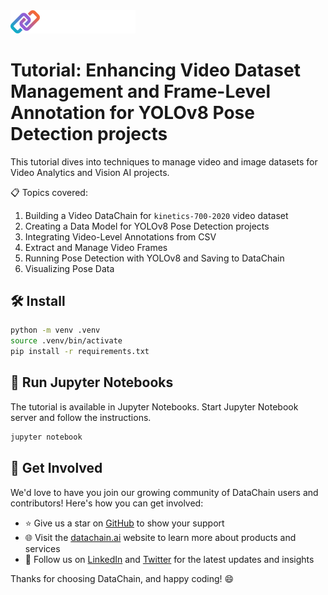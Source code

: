 <img src="https://raw.githubusercontent.com/iterative/datachain/main/docs/assets/datachain-sys-theme.svg" alt="Dataset" style="width: 200px;"/>

# Tutorial: Enhancing Video Dataset Management and Frame-Level Annotation for YOLOv8 Pose Detection projects

This tutorial dives into techniques to manage video and image datasets for Video Analytics and Vision AI projects. 

📋 Topics covered:
1. Building a Video DataChain for `kinetics-700-2020` video dataset
2. Creating a Data Model for YOLOv8 Pose Detection projects
3. Integrating Video-Level Annotations from CSV
4. Extract and Manage Video Frames
5. Running Pose Detection with YOLOv8 and Saving to DataChain
6. Visualizing Pose Data


## 🛠️ Install

```bash
python -m venv .venv
source .venv/bin/activate
pip install -r requirements.txt
```

## 🚀 Run Jupyter Notebooks

The tutorial is available in Jupyter Notebooks. Start Jupyter Notebook server and follow the instructions.

```bash
jupyter notebook
```

## 🤝 Get Involved

We'd love to have you join our growing community of DataChain users and contributors! Here's how you can get involved:

- ⭐ Give us a star on [GitHub](https://github.com/iterative/datachain) to show your support
- 🌐 Visit the [datachain.ai](https://datachain.ai) website to learn more about products and services
- 🙌 Follow us on [LinkedIn](https://www.linkedin.com/company/dvc-ai/) and [Twitter](https://x.com/DVCorg) for the latest updates and insights

Thanks for choosing DataChain, and happy coding! 😄
